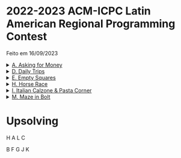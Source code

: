 # 2022-2023 ACM-ICPC Latin American Regional Programming Contest

Feito em 16/09/2023

<details>
  <summary><a href="https://codeforces.com/gym/104252/problem/A" target="_blank" rel="noreferrer">A. Asking for Money</a></summary>
  
  <p>
    Input errado
  </p>

  <details>
    <summary>Código</summary>

    ```c++
    ```
  </details>
</details>

<details>
  <summary><a href="https://codeforces.com/gym/104252/problem/D" target="_blank" rel="noreferrer">D. Daily Trips</a></summary>
  
  <p>
    Só simular.
  </p>

  <details>
    <summary>Código</summary>

    ```c++
    #include <bits/stdc++.h>
    #define ff first
    #define ss second
    #define ll long long
    #define ld long double
    #define pb push_back
    #define mp make_pair
    #define pii pair<int, int>
    #define pll pair<ll,ll>
    #define vi vector<int>
    #define vl vector<ll>
    #define vii vector<pii>
    #define vll vector<pll>
    #define all(x) (x).begin(), (x).end()
    #define teto(a, b) (((a)+(b)-1)/(b))
    #define endl '\n'

    // n acho que eu seja bom, mas eu ja fui pior

    using namespace std;

    const int MAX = 1e5+17;
    const int INF = 1e9+17;
    const ll LLINF = 0x3f3f3f3f3f3f3f3fLL;
    const int MOD = 1000000007;
    const ld EPS = 1e-8;
    const ld PI = acos(-1);

    int main() {
        ios::sync_with_stdio(false);
        cin.tie(NULL);
        
        int n, h, w; cin >> n >> h >> w;
        for (int i = 0; i < n; i++) {
            char a, b; cin >> a >> b;

            if (a == 'Y' or w == 0) {
                h--;
                w++;
                cout << "Y";
            } else {
                cout << "N";
            }

            cout << ' ';

            if (b == 'Y' or h == 0) {
                h++;
                w--;
                cout << "Y";
            } else {
                cout << "N";
            }

            cout << endl;
        }
        
        return 0;
    }
    ```
  </details>
</details>

<details>
  <summary><a href="https://codeforces.com/gym/104252/problem/E" target="_blank" rel="noreferrer">E. Empty Squares</a></summary>
  
  <p>
    Dado que <span class="arithmatex">\(X \)</span> é o tamanho do menor lado, se <span class="arithmatex">\(X \leq 10 \)</span> utilizamos uma DP <span class="arithmatex">\(N \times N \times 10 \)</span>, caso contrário a resposta é sempre <span class="arithmatex">\(0 \)</span>.
  </p>

  <details>
    <summary>Código</summary>

    ```c++
    #include <bits/stdc++.h>
    #define ff first
    #define ss second
    #define ll long long
    #define ld long double
    #define pb push_back
    #define mp make_pair
    #define pii pair<int, int>
    #define pll pair<ll,ll>
    #define vi vector<int>
    #define vl vector<ll>
    #define vii vector<pii>
    #define vll vector<pll>
    #define all(x) (x).begin(), (x).end()
    #define teto(a, b) (((a)+(b)-1)/(b))
    #define endl '\n'

    // n acho que eu seja bom, mas eu ja fui pior

    using namespace std;
    using tii = tuple<int, int, int>;

    const int MAX = 110;
    const int INF = 1e9+17;
    const ll LLINF = 0x3f3f3f3f3f3f3f3fLL;
    const int MOD = 1000000007;
    const ld EPS = 1e-8;
    const ld PI = acos(-1);

    int sz1, sz2, kt, n;
    vector<vector<vector<int>>> tb;

    int dp(int i, int j, int k) {
        if (i > n) return j + k;

        int& ans = tb[i][j][k];
        if (ans != -1) return ans;

        ans = dp(i+1, j, k);

        if (i != kt) {
            if (i <= j) {
                ans = min(ans, dp(i+1, j-i, k));
            }

            if (i <= k) {
                ans = min(ans, dp(i+1, j, k-i));
            }
        }

        return ans;
    }

    int main() {
        ios::sync_with_stdio(false);
        cin.tie(NULL);

        int e; cin >> n >> kt >> e;

        sz1 = e;
        sz2 = n - e - kt;

        if (sz1 > sz2) swap(sz1, sz2);

        if (sz1 <= 10) {
            tb.assign(n + 2, vector<vector<int>>(sz1 + 2, vector<int>(sz2 + 2, -1)));
            cout << dp(0, sz1, sz2) << '\n';
        } else {
            cout << "0\n";
        }

        return 0;
    }
    ```
  </details>
</details>

<details>
  <summary><a href="https://codeforces.com/gym/104252/problem/H" target="_blank" rel="noreferrer">H. Horse Race</a></summary>
  
  <p>
    Parece fluxo.
  </p>

  <details>
    <summary>Código</summary>

    ```c++
    ```
  </details>
</details>

<details>
  <summary><a href="https://codeforces.com/gym/104252/problem/I" target="_blank" rel="noreferrer">I. Italian Calzone & Pasta Corner</a></summary>
  
  <p>
    Testa, para cada elemento, lançar uma espécie de bfs pegando uma sequência crescente.
  </p>

  <details>
    <summary>Código</summary>

    ```c++
    #include <bits/stdc++.h>
    #define ff first
    #define ss second
    #define ll long long
    #define ld long double
    #define pb push_back
    #define mp make_pair
    #define pii pair<int, int>
    #define pll pair<ll,ll>
    #define vi vector<int>
    #define vl vector<ll>
    #define vii vector<pii>
    #define vll vector<pll>
    #define all(x) (x).begin(), (x).end()
    #define teto(a, b) (((a)+(b)-1)/(b))
    #define endl '\n'

    // n acho que eu seja bom, mas eu ja fui pior

    using namespace std;

    const int MAX = 1e5+17;
    const int INF = 1e9+17;
    const ll LLINF = 0x3f3f3f3f3f3f3f3fLL;
    const int MOD = 1000000007;
    const ld EPS = 1e-8;
    const ld PI = acos(-1);

    const int MAXN = 110;
    int r, c;
    vector<vector<int>> arr(MAXN, vector<int>(MAXN));

    int di[] = {0, 0, 1, -1};
    int dj[] = {1, -1, 0, 0};

    int solve(int i, int j) {

        int ans = 0;

        set<array<int, 3>> st = {{arr[i][j], i, j}};

        vector<vector<int>> used(MAXN, vector<int>(MAXN));

        used[i][j] = 1;

        while((int)st.size()) {
            ans += 1;
            auto cur = *st.begin();
            st.erase(st.begin());
            for(int p = 0; p < 4; p++) {
                int ix = cur[1] + di[p];
                int jx = cur[2] + dj[p];

                if(ix >= 0 && jx >= 0 && ix < r && jx < c && !used[ix][jx] && arr[ix][jx] > cur[0]) {
                    st.insert({arr[ix][jx], ix, jx});
                    used[ix][jx] = 1;
                }
            }
        }

        return ans;

    }

    int main() {
        ios::sync_with_stdio(false);
        cin.tie(NULL);
        
        int ans = 0;
        cin >> r >> c;

        for(int i = 0; i < r; i++) {
            for(int j = 0; j < c; j++) {
                cin >> arr[i][j];
            }
        }

        for(int i = 0; i < r; i++) {
            for(int j = 0; j < c; j++) {
                ans = max(ans, solve(i, j));
            }
        }
        
        cout << ans << endl;
        
        return 0;
    }
    ```
  </details>
</details>

<details>
  <summary><a href="https://codeforces.com/gym/104252/problem/M" target="_blank" rel="noreferrer">M. Maze in Bolt</a></summary>
  
  <p>
    Para cada linha <span class="arithmatex">\(i \)</span>, calcula se alguma das <span class="arithmatex">\(n \)</span> rotações da string original pode ser encaixada nela, e então salva numa tabela. Então temos que <span class="arithmatex">\(rot[i][j] \)</span> indica que a string original se encaixa na string da linha <span class="arithmatex">\(i \)</span> usando <span class="arithmatex">\(j \)</span> rotações. Dada essa matriz de rotações, o que queremos é sair da primeira linha e chegar na última passando somente por posições <span class="arithmatex">\(true \)</span>, o que pode ser feito com uma BFS multisource, partindo de todo elemento da primeira linha que é verdadeiro.
  </p>

  <details>
    <summary>Código</summary>

    ```c++
    #include <bits/stdc++.h>
    #define ff first
    #define ss second
    #define ll long long
    #define ld long double
    #define pb push_back
    #define mp make_pair
    #define pii pair<int, int>
    #define pll pair<ll,ll>
    #define vi vector<int>
    #define vl vector<ll>
    #define vii vector<pii>
    #define vll vector<pll>
    #define all(x) (x).begin(), (x).end()
    #define teto(a, b) (((a)+(b)-1)/(b))
    #define endl '\n'

    // n acho que eu seja bom, mas eu ja fui pior

    using namespace std;

    const int MAX = 1010;
    const int INF = 1e9+17;
    const ll LLINF = 0x3f3f3f3f3f3f3f3fLL;
    const int MOD = 1000000007;
    const ld EPS = 1e-8;
    const ld PI = acos(-1);

    int r, c;
    string arr[MAX];
    bool has[MAX][MAX], used[MAX][MAX];

    void can(string& s, string& t, int idx) {
        int n = s.size();

        for (int i = 0; i < n; i++) {
            bool flag = true;

            for (int j = 0; j < n; j++) {
                if (s[(i + j) % n] == '1' && t[j] == '1') {
                    flag = false;
                    break;
                }
            }

            has[idx][i] = flag;
        }
    }

    bool solve(string s) {
        for (int i = 0; i < r; i++) {
            can(s, arr[i], i);
        }

        queue<pair<int, int>> q;
        
        for (int i = 0; i < c; i++) {
            if (has[0][i]) {
                q.push({0, i});
                used[0][i] = true;
            }
        }
        
        while (!q.empty()) {
            auto [i, rot] = q.front();
            q.pop();
            
            if (i == r - 1) {
                return true;
            }
            
            if (i-1 >= 0 && has[i-1][rot] && !used[i-1][rot]) {
                q.push({ i - 1, rot });
                used[i-1][rot] = true;
            }
            
            if (has[i+1][rot] && !used[i+1][rot]) {
                q.push({ i + 1, rot });
                used[i+1][rot] = true;
            }
            
            if (has[i][(rot+1)%c] && !used[i][(rot+1)%c]) {
                q.push({ i, (rot+1)%c });
                used[i][(rot+1)%c] = true;
            }
            
            if (has[i][(rot-1+c)%c] && !used[i][(rot-1+c)%c]) {
                q.push({ i, (rot-1+c)%c });
                used[i][(rot-1+c)%c] = true;
            }
        }

        return false;
    }

    int main() {
        ios::sync_with_stdio(false);
        cin.tie(NULL);
        
        cin >> r >> c;

        string s; cin >> s;

        for (int i = 0; i < r; i++) {
            cin >> arr[i];
        }
        
        if (solve(s)) {
            cout << "Y" << endl;
            return 0;
        }

        memset(has, 0, sizeof(has));
        memset(used, 0, sizeof(used));
        
        reverse(s.begin(), s.end());

        if (solve(s)) {
            cout << "Y" << endl;
        } else {
            cout << "N" << endl;
        }

        return 0;
    }
    ```
  </details>
</details>

<!-- <details>
  <summary><a href="https://codeforces.com/gym/104252/problem/H" target="_blank" rel="noreferrer">H. Horse Race</a></summary>
  
  <p>
    Parece fluxo.
  </p>

  <details>
    <summary>Código</summary>

    ```c++
    ```
  </details>
</details> -->

# Upsolving

H
A
L
C

B
F
G
J
K

